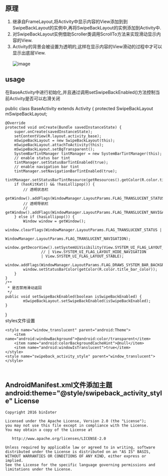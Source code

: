 ## 原理<br>
1. 继承自FrameLayout,将Activity中显示内容的View添加到到SwipeBackLayout的实例中,再将SwipeBackLayout的实例添加到Activity中.<br>
2. 对SwipeBackLayout实例借助Scroller类调用ScrollTo方法来实现滑动显示内容的View.<br>
3. Activity的背景会被设置为透明的,这样在显示内容的View滑动的过程中才可以显示出底层View.<br><br>
![image](https://github.com/binIoter/SwipeBackActivity/blob/master/app/src/main/res/assets/review.gif )


## usage<br>
 在BaseActivity中进行初始化,并且通过调用setSwipeBackEnabled()方法控制当前Activity是否可以右滑关闭 <br>
 
 public class BaseActivity extends Activity {
    protected SwipeBackLayout mSwipeBackLayout;

    @Override
    protected void onCreate(Bundle savedInstanceState) {
        super.onCreate(savedInstanceState);
        setContentView(R.layout.activity_base);
        mSwipeBackLayout = new SwipeBackLayout(this);
        mSwipeBackLayout.attachToActivity(this);
        mSwipeBackLayout.setBgTransparent();
        SystemBarTintManager tintManager = new SystemBarTintManager(this);
        // enable status bar tint
        tintManager.setStatusBarTintEnabled(true);
        // enable navigation bar tint
        tintManager.setNavigationBarTintEnabled(true);
        tintManager.setStatusBarTintResource(getResources().getColor(R.color.title_bar_color));
        if (hasKitKat() && !hasLollipop()) {
            // 透明状态栏
            getWindow().addFlags(WindowManager.LayoutParams.FLAG_TRANSLUCENT_STATUS);
            // 透明导航栏
            // getWindow().addFlags(WindowManager.LayoutParams.FLAG_TRANSLUCENT_NAVIGATION);
        } else if (hasLollipop()) {
            Window window = getWindow();
            window.clearFlags(WindowManager.LayoutParams.FLAG_TRANSLUCENT_STATUS |
                    WindowManager.LayoutParams.FLAG_TRANSLUCENT_NAVIGATION);
            window.getDecorView().setSystemUiVisibility(View.SYSTEM_UI_FLAG_LAYOUT_FULLSCREEN
                    // | View.SYSTEM_UI_FLAG_LAYOUT_HIDE_NAVIGATION
                    | View.SYSTEM_UI_FLAG_LAYOUT_STABLE);
            window.addFlags(WindowManager.LayoutParams.FLAG_DRAWS_SYSTEM_BAR_BACKGROUNDS);
            window.setStatusBarColor(getColor(R.color.title_bar_color));
        }
    }
    /**
     * 是否禁用滑动返回
     */
    public void setSwipeBackEnabled(boolean isSwipeBackEnabled) {
            mSwipeBackLayout.setSwipeBackEnabled(isSwipeBackEnabled);
    }
}
<br>styles文件设置<br>

    <style name="window_translucent" parent="android:Theme">
        <item name="android:windowBackground">@android:color/transparent</item>
        <item name="android:colorBackgroundCacheHint">@null</item>
        <item name="android:windowIsTranslucent">true</item>
    </style>
    <style name="swipeback_activity_style" parent="window_translucent"></style>
   
    
<br>AndroidManifest.xml文件添加主题<br>
android:theme="@style/swipeback_activity_style"
License
-------

    Copyright 2016 binIoter

    Licensed under the Apache License, Version 2.0 (the "License");
    you may not use this file except in compliance with the License.
    You may obtain a copy of the License at

       http://www.apache.org/licenses/LICENSE-2.0

    Unless required by applicable law or agreed to in writing, software
    distributed under the License is distributed on an "AS IS" BASIS,
    WITHOUT WARRANTIES OR CONDITIONS OF ANY KIND, either express or implied.
    See the License for the specific language governing permissions and
    limitations under the License.
